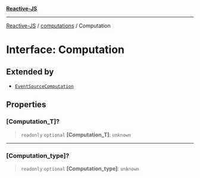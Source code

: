 [**Reactive-JS**](../../README.md)

***

[Reactive-JS](../../README.md) / [computations](../README.md) / Computation

# Interface: Computation

## Extended by

- [`EventSourceComputation`](../../events/EventSource/interfaces/EventSourceComputation.md)

## Properties

### \[Computation\_T\]?

> `readonly` `optional` **\[Computation\_T\]**: `unknown`

***

### \[Computation\_type\]?

> `readonly` `optional` **\[Computation\_type\]**: `unknown`
